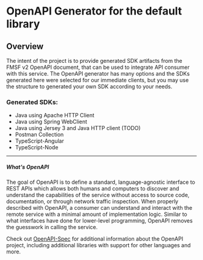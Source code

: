 # OpenAPI Generator for the default library

## Overview
The intent of the project is to provide generated SDK artifacts from the FMSF v2 OpenAPI document, that can be used to integrate API consumer with this service.
The OpenAPI generator has many options and the SDKs generated here were selected for our immediate clients, but you may use the structure to generated your own SDK according to your needs.

### Generated SDKs:
- Java using Apache HTTP Client
- Java using Spring WebClient
- Java using Jersey 3 and Java HTTP client (TODO)
- Postman Collection
- TypeScript-Angular
- TypeScript-Node

------
##### What's OpenAPI
The goal of OpenAPI is to define a standard, language-agnostic interface to REST APIs which allows both humans and computers to discover and understand the capabilities of the service without access to source code, documentation, or through network traffic inspection.
When properly described with OpenAPI, a consumer can understand and interact with the remote service with a minimal amount of implementation logic.
Similar to what interfaces have done for lower-level programming, OpenAPI removes the guesswork in calling the service.

Check out [OpenAPI-Spec](https://github.com/OAI/OpenAPI-Specification) for additional information about the OpenAPI project, including additional libraries with support for other languages and more.

